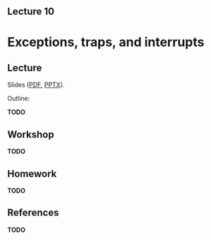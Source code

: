 Lecture 10
---

# Exceptions, traps, and interrupts

## Lecture

Slides ([PDF](CA_Lecture_09.pdf), [PPTX](CA_Lecture_09.pptx)).

Outline:

__TODO__

## Workshop

__TODO__

## Homework

__TODO__

## References

__TODO__
